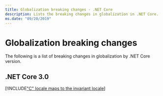 ```yaml
---
title: Globalization breaking changes - .NET Core
description: Lists the breaking changes in globalization in .NET Core.
ms.date: "09/20/2019"
---
```

# Globalization breaking changes 

The following is a list of breaking changes in globalization by .NET Core version.

## .NET Core 3.0

[!INCLUDE["C" locale maps to the invariant locale](~/includes/core-changes/globalization/c-locale-maps-to-invariant-locale.md)]
